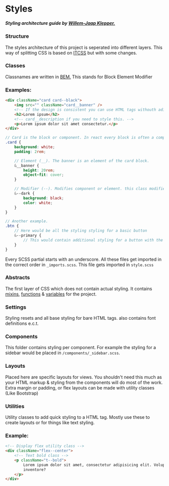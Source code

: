 # **Styles**

##### Styling architecture guide by [Willem-Jaap Klepper.](https://www.linkedin.com/in/willem-jaap-klepper-5778a0195/)

### **Structure**

The styles architecture of this project is seperated into different layers. This way of splitting CSS is based on [ITCSS](https://www.xfive.co/blog/itcss-scalable-maintainable-css-architecture/) but with some changes.

### **Classes**

Classnames are written in [BEM.](http://getbem.com/introduction/)
This stands for Block Element Modifier

### **Examples:**

```html
<div className="card card--black">
    <img src="" className="card__banner" />
    <!-- If the design is consistent you can use HTML tags withouth aditional styling. otherwise this h2 would have a 'card__title' class -->
    <h2>Lorem ipsum</h2>
    <!-- card__description if you need to style this. -->
    <p>Lorem ipsum dolor sit amet consectetur.</p>
</div>
```

```scss
// Card is the block or component. In react every block is often a component if you split your code.
.card {
    background: white;
    padding: 2rem;

    // Element (__). The banner is an element of the card block.
    &__banner {
        height: 20rem;
        object-fit: cover;
    }

    // Modifier (--). Modifies component or element. this class modifies existing styling
    &--dark {
        background: black;
        color: white;
    }
}

// Another example.
.btn {
    // Here would be all the styling styling for a basic button
    &--primary {
        // This would contain additional styling for a button with the classes 'btn btn--primary'
    }
}
```

Every SCSS partial starts with an underscore. All these files get imported in the correct order in `_imports.scss`. This file gets imported in `style.scss`

### **Abstracts**

The first layer of CSS which does not contain actual styling. It contains [mixins](https://sass-lang.com/documentation/at-rules/mixin), [functions](https://sass-lang.com/documentation/at-rules/function) & [variables](https://sass-lang.com/documentation/variables) for the project.

### **Settings**

Styling resets and all base styling for bare HTML tags. also contains font definitions e.c.t.

### **Components**

This folder contains styling per component. For example the styling for a sidebar would be placed in `/components/_sidebar.scss`.

### **Layouts**

Placed here are specific layouts for views. You shouldn't need this much as your HTML markup & styling from the components will do most of the work. Extra margin or padding, or flex layouts can be made with utility classes (Like Bootstrap)

### **Utilities**

Utility classes to add quick styling to a HTML tag. Mostly use these to create layouts or for things like text styling.

### Example:

```html
<!-- Display flex utility class -->
<div className="flex--center">
    <!-- Text bold class -->
    <p className="t--bold">
        Lorem ipsum dolor sit amet, consectetur adipisicing elit. Voluptate voluptatum ab ratione voluptas iste
        inventore?
    </p>
</div>
```

